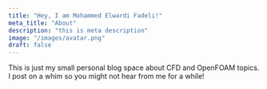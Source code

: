 ```yaml
---
title: "Hey, I am Mohammed Elwardi Fadeli!"
meta_title: "About"
description: "this is meta description"
image: "/images/avatar.png"
draft: false
---
```


This is just my small personal blog space about CFD and OpenFOAM topics.
I post on a whim so you might not hear from me for a while!
